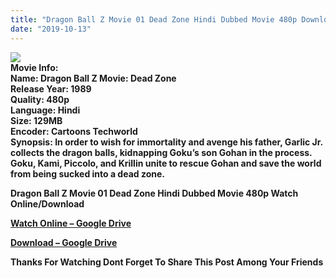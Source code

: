 ```yaml
---
title: "Dragon Ball Z Movie 01 Dead Zone Hindi Dubbed Movie 480p Download"
date: "2019-10-13"
---
```


![](https://cartoonstechworld.in/wp-content/uploads/2019/04/s-l1600-1-990x705.jpg)  
**Movie Info:**  
**Name: Dragon Ball Z Movie: Dead Zone**  
**Release Year: 1989**  
**Quality: 480p**  
**Language: Hindi**  
**Size: 129MB**  
**Encoder: Cartoons Techworld**  
**Synopsis: In order to wish for immortality and avenge his father, Garlic Jr. collects the dragon balls, kidnapping Goku’s son Gohan in the process. Goku, Kami, Piccolo, and Krillin unite to rescue Gohan and save the world from being sucked into a dead zone.**  

**Dragon Ball Z Movie 01 Dead Zone Hindi Dubbed Movie 480p Watch Online/Download**

  
<script type="text/javascript">var app_url = 'https://clicksfly.com/'; var app_api_token = 'f7c5ea23e6482515ed24c360f015ce84508eec61'; var app_advert = 2; var app_exclude_domains = ["animetoonhindi2.blogspot.com"];</script>

<script src="//clicksfly.com/js/full-page-script.js"></script>

**[Watch Online – Google Drive](https://clk.ink/fBQzdI)**

**[Download – Google Drive](https://clk.ink/fBQzdI)**

**Thanks For Watching Dont Forget To Share This Post Among Your Friends**
